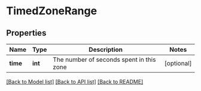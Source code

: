 # TimedZoneRange

## Properties
Name | Type | Description | Notes
------------ | ------------- | ------------- | -------------
**time** | **int** | The number of seconds spent in this zone | [optional] 

[[Back to Model list]](../README.md#documentation-for-models) [[Back to API list]](../README.md#documentation-for-api-endpoints) [[Back to README]](../README.md)


